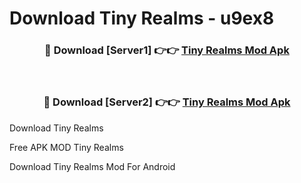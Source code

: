 # Download Tiny Realms - u9ex8



<div align="center">
<h3>🔴 Download [Server1] 👉👉 <a href="https://momento.my/?title=Tiny_Realms">Tiny Realms Mod Apk</a></h3><br>

<h3>🔴 Download [Server2] 👉👉 <a href="https://momento.my/?title=Tiny_Realms">Tiny Realms Mod Apk</a></h3>
</div>



Download Tiny Realms 

Free APK MOD Tiny Realms 

Download Tiny Realms Mod For Android
